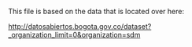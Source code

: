 This file is based on the data that is located over here:

http://datosabiertos.bogota.gov.co/dataset?_organization_limit=0&organization=sdm
